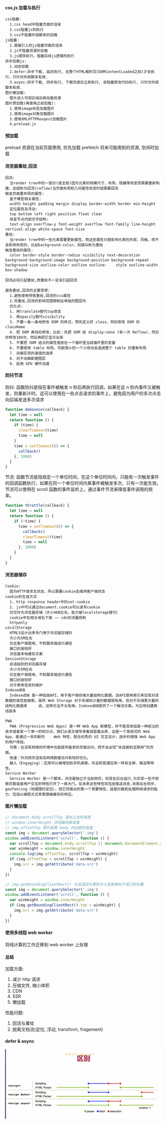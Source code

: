 #### css,js 加载与执行

    css阻塞:
      1.css head中阻塞页面的渲染
      2.css阻塞js的执行
      3.css不阻塞外部脚本的加载
    js阻塞:
      1.直接引入的js阻塞页面的渲染
      2.js不阻塞资源的加载
      3.js顺序执行，阻塞后续js逻辑的执行
    异步加载js:
      1.动态加载
      2.defer:异步下载, 延迟执行, 在整个HTML解析完(DOMContentLoaded之前)才会执行，只针对外部脚本有效.
      3.async:异步下载, 同步执行, 下载完成后立即执行, 会阻塞其他代码执行, 只针对外部脚本有效.
    图片懒加载:
      图片进入可视区域后再加载资源
    图片预加载(再使用之前加载):
      1.使用image标签加载图片
      2.使用image对象加载图片
      3.使用XMLHTTPReuqest加载图片
      4.preload.js

#### 预加载

preload 资源在当前页面使用, 优先加载
prefetch 将来可能用到的资源, 空闲时加载

#### 浏览器重绘,回流

    回流:
      当render tree中的一部分(或全部)因为元素的规模尺寸，布局，隐藏等改变而需要重新构建。这就称为回流(reflow)当页面布局和几何属性改变时就需要回流
    触发页面重布局的属性:
      盒子模型相关属性:
      width height padding margin display border-width border min-height
      定位属性及浮动:
      top bottom left right position float clear
      改变节点内部文字结构:
      text-align overflow-y font-weight overflow font-family line-height vertival-align white-space font-size
    重绘:
      当render tree中的一些元素需要更新属性，而这些属性只是影响元素的外观，风格，而不会影响布局的，比如background-color。则就叫称为重绘
    触发重绘的属性:
      color border-style border-radius visibility text-decoration background background-image background-position background-repeat background-size outline-color outline outline-    style outline-width box-shadow

    回流必将引起重绘,而重绘不一定会引起回流

    避免重绘,回流的主要思想:
      1.避免使用导致重绘,回流的css属性
      2.将重绘,回流的影响范围限制在单独的图层内
      优化点:
      1. 用translate替代top改变
      2. 用opacity替代visibility
      3. 不要一条一条地修改 DOM 的样式，预先定义好 class，然后修改 DOM 的 className
      4. 把 DOM 离线后修改，比如：先把 DOM 给 display:none (有一次 Reflow)，然后你修改100次，然后再把它显示出来
      5. 不要把 DOM 结点的属性值放在一个循环里当成循环里的变量
      6. 不要使用 table 布局，可能很小的一个小改动会造成整个 table 的重新布局
      7. 动画实现的速度的选择
      8. 对于动画新建图层
      9. 启用 GPU 硬件加速

#### 防抖节流

防抖:
函数防抖是指在事件被触发 n 秒后再执行回调，如果在这 n 秒内事件又被触发，则重新计时。这可以使用在一些点击请求的事件上，避免因为用户的多次点击向后端发送多次请求

```javascript
function debounce(callback) {
  let time = null
  return function () {
    if (time) {
      clearTimeout(time)
      time = null
    }
    time = setTimeout(() => {
      callback()
    }, 1000)
  }
}
```

节流:
函数节流是指规定一个单位时间，在这个单位时间内，只能有一次触发事件的回调函数执行，如果在同一个单位时间内某事件被触发多次，只有一次能生效。节流可以使用在 scroll 函数的事件监听上，通过事件节流来降低事件调用的频率。

```javascript
function throttle(callback) {
  let time = null
  return function () {
    if (!time) {
      time = setTimeout(() => {
        callback()
        clearTimeout(time)
        time = null
      }, 1000)
    }
  }
}
```

#### 浏览器储存

    Cookie:
      因为HTTP请求无状态，所以需要cookie去维持客户端状态
    cookie的生成方式
      1. http response header中的set-cookie
      2. js中可以通过document.cookie可以读写cookie
      仅仅作为浏览器存储（大小4KB左右，能力被localstorage替代）
      cookie中在相关域名下面 —— cdn的流量损耗
      httponly
    LocalStorage
      HTML5设计出来专门用于浏览器存储的
      大小为5M左右
      仅在客户端使用，不和服务端进行通信
      接口封装较好
      浏览器本地缓存方案
    SessionStorage
      会话级别的浏览器存储
      大小为5M左右
      仅在客户端使用，不和服务端进行通信
      接口封装较好
      对于表单信息的维护
    IndexedDB
      IndexedDB 是一种低级API，用于客户端存储大量结构化数据。该API使用索引来实现对该数据的高性能搜索。虽然 Web Storage 对于存储较少量的数据很有用，但对于存储更大量的结构化数据来     说，这种方法不太有用。IndexedDB提供了一个解决方案。为应用创建离线版本

    PWA
      PWA (Progressive Web Apps) 是一种 Web App 新模型，并不是具体指某一种前沿的技术或者某一个单一的知识点，我们从英文缩写来看就能看出来，这是一个渐进式的 Web App，是通过一系列新的    Web 特性，配合优秀的 UI 交互设计，逐步的增强 Web App 的用户体验。
      可靠：在没有网络的环境中也能提供基本的页面访问，而不会出现“未连接到互联网”的页面。
      快速：针对网页渲染及网络数据访问有较好优化。
      融入（Engaging）：应用可以被增加到手机桌面，并且和普通应用一样有全屏、推送等特性。
    Service Worker
      Service Worker 是一个脚本，浏览器独立于当前网页，将其在后台运行,为实现一些不依赖页面或者用户交互的特性打开了一扇大门。在未来这些特性将包括推送消息,背景后台同步，          geofencing（地理围栏定位），但它将推出的第一个首要特性，就是拦截和处理网络请求的能力，包括以编程方式来管理被缓存的响应。

#### 图片懒加载

```javascript
// document.body.scrollTop 滚动上去的高度
// window.innerHeight 浏览器视窗高度
// img.offsetTop 图片距离 body 内边距的高度
const img = document.querySelector('.img')
window.addEventListener('scroll', function () {
  var scrollTop = document.body.scrollTop || document.documentElement.scrollTop
  var winHeight = window.innerHeight
  console.log(img.offsetTop, scrollTop + winHeight)
  if (img.offsetTop < scrollTop + winHeight) {
    img.src = img.getAttribute('data-src')
  }
})
```

```javascript
// img.getBoundingClientRect() 方法返回元素的大小及其相对于视口的位置
const img = document.querySelector('.img')
window.addEventListener('scroll', function () {
  var winHeight = window.innerHeight
  if (img.getBoundingClientRect().top < winHeight) {
    img.src = img.getAttribute('data-src')
  }
})
```

#### 使用多线程 web worker

将纯计算的工作迁移到 web worker 上处理

#### 总结

加载方面:

1. 减少 http 请求
2. 压缩文件, 缩小体积
3. CDN
4. SSR
5. 懒加载

性能问题:

1. 回流与重绘
2. 脱离文档流(定位, 浮动, transform, fragement)

#### defer & async

![](../images/44.png)
